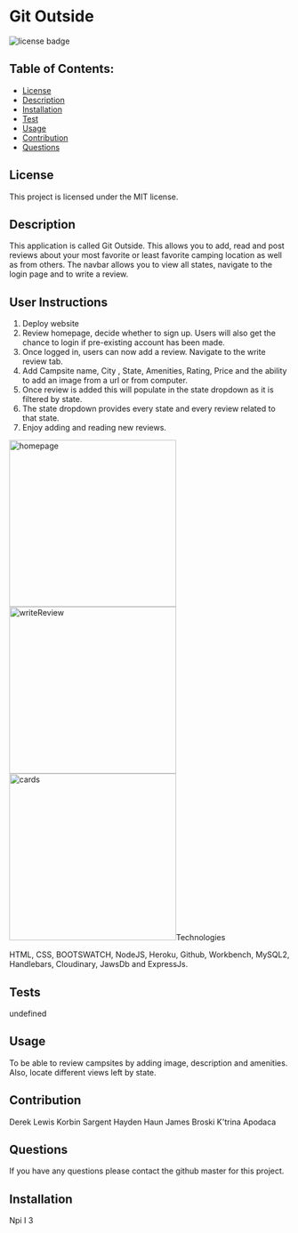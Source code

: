 # Git Outside

![license badge](https://img.shields.io/badge/License-MIT-lightgrey.svg)

## Table of Contents:

- [License](#license)
- [Description](#description)
- [Installation](#installation)
- [Test](#test)
- [Usage](#usage)
- [Contribution](#contribution)
- [Questions](#questions)

## License

This project is licensed under the MIT license.

## Description

This application is called Git Outside. This allows you to add, read and post reviews about your most favorite or least favorite camping location as well as from others. The navbar allows you to view all states, navigate to the login page and to write a review.

## User Instructions

1. Deploy website
2. Review homepage, decide whether to sign up. Users will also get the chance to login if pre-existing account has been made.
3. Once logged in, users can now add a review. Navigate to the write review tab.
4. Add Campsite name, City , State, Amenities, Rating, Price and the ability to add an image from a url or from computer.
5. Once review is added this will populate in the state dropdown as it is filtered by state.
6. The state dropdown provides every state and every review related to that state.
7. Enjoy adding and reading new reviews.

<img width="300" alt="homepage" src="https://user-images.githubusercontent.com/87509827/133009432-70f0817d-d53b-4ae8-9042-cebbde857029.PNG">
<img width="300" alt="writeReview" src="https://user-images.githubusercontent.com/87509827/133009459-8420c81d-3b6a-4b58-9279-f3e8d8ea71a8.PNG">
<img width="300" alt="cards" src="https://user-images.githubusercontent.com/87509827/133009511-af7363bd-7432-407b-bb46-d4a3aaf2db56.png")


## Technologies

HTML, CSS, BOOTSWATCH, NodeJS, Heroku, Github, Workbench, MySQL2, Handlebars, Cloudinary, JawsDb and ExpressJs.

## Tests

undefined

## Usage

To be able to review campsites by adding image, description and amenities. Also, locate different views left by state.

## Contribution

Derek Lewis
Korbin Sargent
Hayden Haun
James Broski
K'trina Apodaca

## Questions

If you have any questions please contact the github master for this project.

## Installation

Npi I
3
